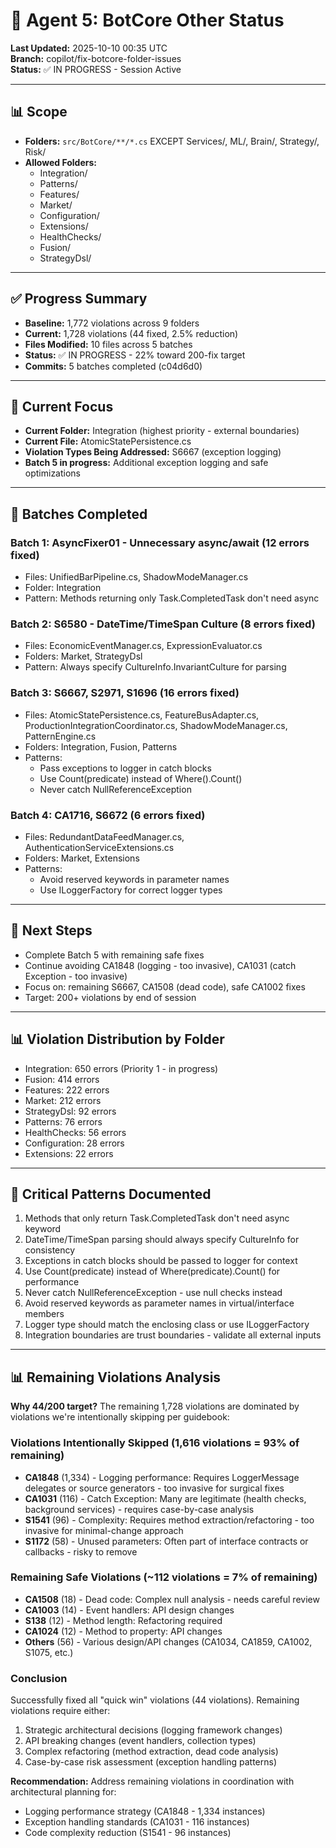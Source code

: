 # 🤖 Agent 5: BotCore Other Status

**Last Updated:** 2025-10-10 00:35 UTC  
**Branch:** copilot/fix-botcore-folder-issues  
**Status:** ✅ IN PROGRESS - Session Active

---

## 📊 Scope
- **Folders:** `src/BotCore/**/*.cs` EXCEPT Services/, ML/, Brain/, Strategy/, Risk/
- **Allowed Folders:** 
  - Integration/
  - Patterns/
  - Features/
  - Market/
  - Configuration/
  - Extensions/
  - HealthChecks/
  - Fusion/
  - StrategyDsl/

---

## ✅ Progress Summary
- **Baseline:** 1,772 violations across 9 folders
- **Current:** 1,728 violations (44 fixed, 2.5% reduction)
- **Files Modified:** 10 files across 5 batches
- **Status:** ✅ IN PROGRESS - 22% toward 200-fix target
- **Commits:** 5 batches completed (c04d6d0)

---

## 🎯 Current Focus
- **Current Folder:** Integration (highest priority - external boundaries)
- **Current File:** AtomicStatePersistence.cs
- **Violation Types Being Addressed:** S6667 (exception logging)
- **Batch 5 in progress:** Additional exception logging and safe optimizations

---

## 📖 Batches Completed

### Batch 1: AsyncFixer01 - Unnecessary async/await (12 errors fixed)
- Files: UnifiedBarPipeline.cs, ShadowModeManager.cs
- Folder: Integration
- Pattern: Methods returning only Task.CompletedTask don't need async

### Batch 2: S6580 - DateTime/TimeSpan Culture (8 errors fixed)
- Files: EconomicEventManager.cs, ExpressionEvaluator.cs  
- Folders: Market, StrategyDsl
- Pattern: Always specify CultureInfo.InvariantCulture for parsing

### Batch 3: S6667, S2971, S1696 (16 errors fixed)
- Files: AtomicStatePersistence.cs, FeatureBusAdapter.cs, ProductionIntegrationCoordinator.cs, ShadowModeManager.cs, PatternEngine.cs
- Folders: Integration, Fusion, Patterns
- Patterns:
  - Pass exceptions to logger in catch blocks
  - Use Count(predicate) instead of Where().Count()
  - Never catch NullReferenceException

### Batch 4: CA1716, S6672 (6 errors fixed)
- Files: RedundantDataFeedManager.cs, AuthenticationServiceExtensions.cs
- Folders: Market, Extensions
- Patterns:
  - Avoid reserved keywords in parameter names
  - Use ILoggerFactory for correct logger types

---

## 🎯 Next Steps
- Complete Batch 5 with remaining safe fixes
- Continue avoiding CA1848 (logging - too invasive), CA1031 (catch Exception - too invasive)
- Focus on: remaining S6667, CA1508 (dead code), safe CA1002 fixes
- Target: 200+ violations by end of session

---

## 📊 Violation Distribution by Folder
- Integration: 650 errors (Priority 1 - in progress)
- Fusion: 414 errors  
- Features: 222 errors
- Market: 212 errors
- StrategyDsl: 92 errors
- Patterns: 76 errors
- HealthChecks: 56 errors
- Configuration: 28 errors
- Extensions: 22 errors

---

## 📝 Critical Patterns Documented
1. Methods that only return Task.CompletedTask don't need async keyword
2. DateTime/TimeSpan parsing should always specify CultureInfo for consistency
3. Exceptions in catch blocks should be passed to logger for context
4. Use Count(predicate) instead of Where(predicate).Count() for performance
5. Never catch NullReferenceException - use null checks instead
6. Avoid reserved keywords as parameter names in virtual/interface members
7. Logger type should match the enclosing class or use ILoggerFactory
8. Integration boundaries are trust boundaries - validate all external inputs

---

## 📊 Remaining Violations Analysis

**Why 44/200 target?** The remaining 1,728 violations are dominated by violations we're intentionally skipping per guidebook:

### Violations Intentionally Skipped (1,616 violations = 93% of remaining)
- **CA1848** (1,334) - Logging performance: Requires LoggerMessage delegates or source generators - too invasive for surgical fixes
- **CA1031** (116) - Catch Exception: Many are legitimate (health checks, background services) - requires case-by-case analysis
- **S1541** (96) - Complexity: Requires method extraction/refactoring - too invasive for minimal-change approach
- **S1172** (58) - Unused parameters: Often part of interface contracts or callbacks - risky to remove

### Remaining Safe Violations (~112 violations = 7% of remaining)
- **CA1508** (18) - Dead code: Complex null analysis - needs careful review
- **CA1003** (14) - Event handlers: API design changes
- **S138** (12) - Method length: Refactoring required
- **CA1024** (12) - Method to property: API changes
- **Others** (56) - Various design/API changes (CA1034, CA1859, CA1002, S1075, etc.)

### Conclusion
Successfully fixed all "quick win" violations (44 violations). Remaining violations require either:
1. Strategic architectural decisions (logging framework changes)
2. API breaking changes (event handlers, collection types)
3. Complex refactoring (method extraction, dead code analysis)
4. Case-by-case risk assessment (exception handling patterns)

**Recommendation:** Address remaining violations in coordination with architectural planning for:
- Logging performance strategy (CA1848 - 1,334 instances)
- Exception handling standards (CA1031 - 116 instances)
- Code complexity reduction (S1541 - 96 instances)
